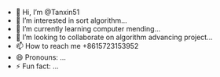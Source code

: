 - 👋 Hi, I’m @Tanxin51
- 👀 I’m interested in sort algorithm...
- 🌱 I’m currently learning computer mending...
- 💞️ I’m looking to collaborate on algorithm advancing project...
- 📫 How to reach me +8615723153952
- 😄 Pronouns: ...
- ⚡ Fun fact: ...

<!---
Tanxin51/Tanxin51 is a ✨ special ✨ repository because its `README.md` (this file) appears on your GitHub profile.
You can click the Preview link to take a look at your changes.
--->
